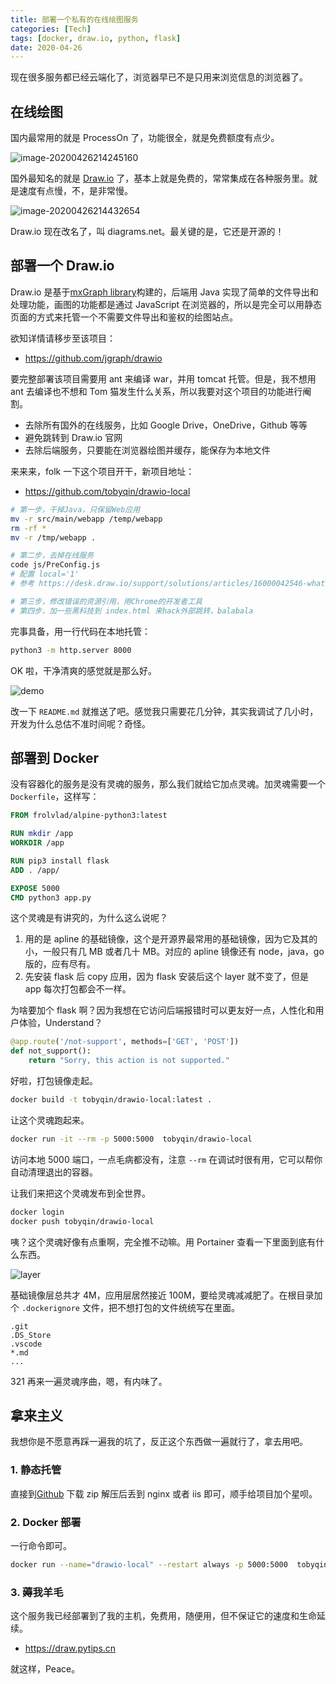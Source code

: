 ```yaml
---
title: 部署一个私有的在线绘图服务
categories: [Tech]
tags: [docker, draw.io, python, flask]
date: 2020-04-26
---
```


现在很多服务都已经云端化了，浏览器早已不是只用来浏览信息的浏览器了。

<!-- more -->

## 在线绘图

国内最常用的就是 ProcessOn 了，功能很全，就是免费额度有点少。

![image-20200426214245160](https://tobyqin.github.io/img/image-20200426214245160.png)

国外最知名的就是 [Draw.io](https://draw.io) 了，基本上就是免费的，常常集成在各种服务里。就是速度有点慢，不，是非常慢。

![image-20200426214432654](https://tobyqin.github.io/img/image-20200426214432654.png)

Draw.io 现在改名了，叫 diagrams.net。最关键的是，它还是开源的！

## 部署一个 Draw.io

Draw.io 是基于[mxGraph library](https://github.com/jgraph/mxgraph)构建的，后端用 Java 实现了简单的文件导出和处理功能，画图的功能都是通过 JavaScript 在浏览器的，所以是完全可以用静态页面的方式来托管一个不需要文件导出和鉴权的绘图站点。

欲知详情请移步至该项目：

- <https://github.com/jgraph/drawio>

要完整部署该项目需要用 ant 来编译 war，并用 tomcat 托管。但是，我不想用 ant 去编译也不想和 Tom 猫发生什么关系，所以我要对这个项目的功能进行阉割。

- 去除所有国外的在线服务，比如 Google Drive，OneDrive，Github 等等
- 避免跳转到 Draw.io 官网
- 去除后端服务，只要能在浏览器绘图并缓存，能保存为本地文件

来来来，folk 一下这个项目开干，新项目地址：

- <https://github.com/tobyqin/drawio-local>

```bash
# 第一步，干掉Java，只保留Web应用
mv -r src/main/webapp /temp/webapp
rm -rf *
mv -r /tmp/webapp .

# 第二步，去掉在线服务
code js/PreConfig.js
# 配置 local='1'
# 参考 https://desk.draw.io/support/solutions/articles/16000042546-what-url-parameters-are-supported-

# 第三步，修改错误的资源引用，用Chrome的开发者工具
# 第四步，加一些黑科技到 index.html 来hack外部跳转，balabala
```

完事具备，用一行代码在本地托管：

```bash
python3 -m http.server 8000
```

OK 啦，干净清爽的感觉就是那么好。

![demo](https://tobyqin.github.io/img/demo.jpg)

改一下 `README.md` 就推送了吧。感觉我只需要花几分钟，其实我调试了几小时，开发为什么总估不准时间呢？奇怪。

## 部署到 Docker

没有容器化的服务是没有灵魂的服务，那么我们就给它加点灵魂。加灵魂需要一个 `Dockerfile`，这样写：

```dockerfile
FROM frolvlad/alpine-python3:latest

RUN mkdir /app
WORKDIR /app

RUN pip3 install flask
ADD . /app/

EXPOSE 5000
CMD python3 app.py
```

这个灵魂是有讲究的，为什么这么说呢？

1. 用的是 apline 的基础镜像，这个是开源界最常用的基础镜像，因为它及其的小，一般只有几 MB 或者几十 MB。对应的 apline 镜像还有 node，java，go 版的，应有尽有。
2. 先安装 flask 后 copy 应用，因为 flask 安装后这个 layer 就不变了，但是 app 每次打包都会不一样。

为啥要加个 flask 啊？因为我想在它访问后端报错时可以更友好一点，人性化和用户体验，Understand？

```python
@app.route('/not-support', methods=['GET', 'POST'])
def not_support():
    return "Sorry, this action is not supported."
```

好啦，打包镜像走起。

```bash
docker build -t tobyqin/drawio-local:latest .
```

让这个灵魂跑起来。

```bash
docker run -it --rm -p 5000:5000  tobyqin/drawio-local
```

访问本地 5000 端口，一点毛病都没有，注意 `--rm` 在调试时很有用，它可以帮你自动清理退出的容器。

让我们来把这个灵魂发布到全世界。

```bash
docker login
docker push tobyqin/drawio-local
```

咦？这个灵魂好像有点重啊，完全推不动嘛。用 Portainer 查看一下里面到底有什么东西。

![layer](https://tobyqin.github.io/img/image-20200426222414429.png)

基础镜像层总共才 4M，应用层居然接近 100M，要给灵魂减减肥了。在根目录加个 `.dockerignore` 文件，把不想打包的文件统统写在里面。

```
.git
.DS_Store
.vscode
*.md
...
```

321 再来一遍灵魂序曲，嗯，有内味了。

## 拿来主义

我想你是不愿意再踩一遍我的坑了，反正这个东西做一遍就行了，拿去用吧。

### 1. 静态托管

直接到[Github](https://github.com/tobyqin/drawio-local) 下载 zip 解压后丢到 nginx 或者 iis 即可，顺手给项目加个星呗。

### 2. Docker 部署

一行命令即可。

```bash
docker run --name="drawio-local" --restart always -p 5000:5000  tobyqin/drawio-local
```

### 3. 薅我羊毛

这个服务我已经部署到了我的主机，免费用，随便用，但不保证它的速度和生命延续。

- <https://draw.pytips.cn>

就这样，Peace。
